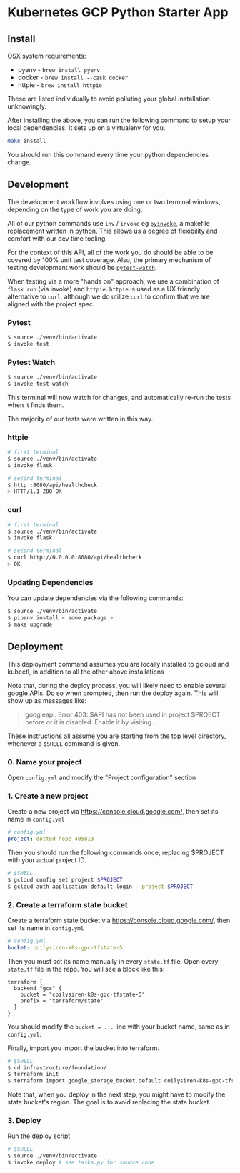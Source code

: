 # Kubernetes GCP Python Starter App

## Install

OSX system requirements:

- pyenv - `brew install pyenv`
- docker - `brew install --cask docker`
- httpie - `brew install httpie`

These are listed individually to avoid polluting your global installation unknowingly.

After installing the above, you can run the following command to setup your local dependencies. It sets up on a virtualenv for you.

```bash
make install
```

You should run this command every time your python dependencies change.

## Development

The development workflow involves using one or two terminal windows, depending on the type of work you are doing.

All of our python commands use `inv` / `invoke` eg [`pyinvoke`](https://www.pyinvoke.org/), a makefile replacement written in python. This allows us a degree of flexibility and comfort with our dev time tooling.

For the context of this API, all of the work you do should be able to be covered by 100% unit test coverage. Also, the primary mechanism of testing development work should be [`pytest-watch`](https://pypi.org/project/pytest-watch/).

When testing via a more "hands on" approach, we use a combination of `flask run` (via invoke) and `httpie`. `httpie` is used as a UX friendly alternative to `curl`, although we do utilize `curl` to confirm that we are aligned with the project spec.

### Pytest

```bash
$ source ./venv/bin/activate
$ invoke test
```

### Pytest Watch

```bash
$ source ./venv/bin/activate
$ invoke test-watch
```

This terminal will now watch for changes, and automatically re-run the tests when it finds them.

The majority of our tests were written in this way.

### httpie

```bash
# first terminal
$ source ./venv/bin/activate
$ invoke flask
```

```bash
# second terminal
$ http :8080/api/healthcheck
> HTTP/1.1 200 OK
```

### curl

```bash
# first terminal
$ source ./venv/bin/activate
$ invoke flask
```

```bash
# second terminal
$ curl http://0.0.0.0:8080/api/healthcheck
> OK
```

### Updating Dependencies

You can update dependencies via the following commands:

```bash
$ source ./venv/bin/activate
$ pipenv install < some package >
$ make upgrade
```

## Deployment

This deployment command assumes you are locally installed to gcloud and kubectl, in addition to all the other above installations

Note that, during the deploy process, you will likely need to enable several google APIs. Do so when prompted, then run the deploy again. This will show up as messages like:

> googleapi: Error 403: $API has not been used in project $PROECT before or it is disabled. Enable it by visiting...

These instructions all assume you are starting from the top level directory, whenever a `$SHELL` command is given.

### 0. Name your project

Open `config.yml` and modify the "Project configuration" section

### 1. Create a new project

Create a new project via https://console.cloud.google.com/, then set its name in `config.yml`

```yaml
# config.yml
project: dotted-hope-405813
```

Then you should run the following commands once, replacing $PROJECT with your actual project ID.

```bash
# $SHELL
$ gcloud config set project $PROJECT
$ gcloud auth application-default login --project $PROJECT
```

### 2. Create a terraform state bucket

Create a terraform state bucket via https://console.cloud.google.com/, then set its name in `config.yml`

```yaml
# config.yml
bucket: coilysiren-k8s-gpc-tfstate-5
```

Then you must set its name manually in every `state.tf` file. Open every `state.tf` file in the repo. You will see a block like this:

```hcl
terraform {
  backend "gcs" {
    bucket = "coilysiren-k8s-gpc-tfstate-5"
    prefix = "terraform/state"
  }
}
```

You should modify the `bucket = ...` line with your bucket name, same as in `config.yml`.

Finally, import you import the bucket into terraform.

```bash
# $SHELL
$ cd infrastructure/foundation/
$ terraform init
$ terraform import google_storage_bucket.default coilysiren-k8s-gpc-tfstate-5
```

Note that, when you deploy in the next step, you might have to modify the state bucket's region. The goal is to avoid replacing the state bucket.

### 3. Deploy

Run the deploy script

```bash
# $SHELL
$ source ./venv/bin/activate
$ invoke deploy # see tasks.py for source code
```
